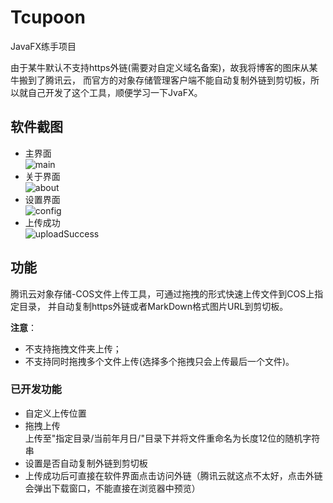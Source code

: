 # Tcupoon
JavaFX练手项目

由于某牛默认不支持https外链(需要对自定义域名备案)，故我将博客的图床从某牛搬到了腾讯云，
而官方的对象存储管理客户端不能自动复制外链到剪切板，所以就自己开发了这个工具，顺便学习一下JvaFX。

## 软件截图
- 主界面    
![main](https://blogfiles-1254091060.cos.ap-shanghai.myqcloud.com/Github/Tcupoon/20180521/WHKERbwLqck5.png)    
- 关于界面    
![about](https://blogfiles-1254091060.cos.ap-shanghai.myqcloud.com/Github/Tcupoon/20180521/JniGA9yDTiO2.png)    
- 设置界面    
![config](https://blogfiles-1254091060.cos.ap-shanghai.myqcloud.com/Github/Tcupoon/20180521/jiw56PrwQDtL.png)    
- 上传成功    
![uploadSuccess](https://blogfiles-1254091060.cos.ap-shanghai.myqcloud.com/Github/Tcupoon/20180521/7BR8yEJGW85d.png)
## 功能
腾讯云对象存储-COS文件上传工具，可通过拖拽的形式快速上传文件到COS上指定目录，
并自动复制https外链或者MarkDown格式图片URL到剪切板。   
 
**注意**：    
- 不支持拖拽文件夹上传；    
- 不支持同时拖拽多个文件上传(选择多个拖拽只会上传最后一个文件)。    
### 已开发功能
- 自定义上传位置
- 拖拽上传    
上传至"指定目录/当前年月日/"目录下并将文件重命名为长度12位的随机字符串
- 设置是否自动复制外链到剪切板
- 上传成功后可直接在软件界面点击访问外链（腾讯云就这点不太好，点击外链会弹出下载窗口，不能直接在浏览器中预览）
